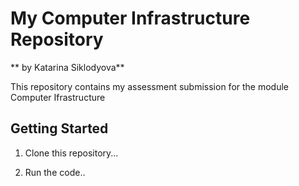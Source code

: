 # My Computer Infrastructure Repository

** by Katarina Siklodyova**

This repository contains my assessment submission for the module Computer Ifrastructure

## Getting Started

1. Clone this repository...

2. Run the code..